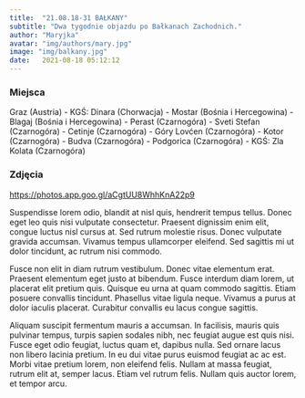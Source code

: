 ```yaml
---
title:  "21.08.18-31 BAŁKANY"
subtitle: "Dwa tygodnie objazdu po Bałkanach Zachodnich."
author: "Maryjka"
avatar: "img/authors/mary.jpg"
image: "img/balkany.jpg"
date:   2021-08-18 05:12:12
---
```


### Miejsca
Graz (Austria) - KGŚ: Dinara (Chorwacja) - Mostar (Bośnia i Hercegowina) - Blagaj (Bośnia i Hercegowina) - Perast (Czarnogóra) - Sveti Stefan (Czarnogóra) - Cetinje (Czarnogóra) - Góry Lovćen (Czarnogóra) - Kotor (Czarnogóra) - Budva (Czarnogóra) - Podgorica (Czarnogóra) - KGŚ: Zla Kolata (Czarnogóra)

### Zdjęcia
https://photos.app.goo.gl/aCgtUU8WhhKnA22p9

Suspendisse lorem odio, blandit at nisl quis, hendrerit tempus tellus. Donec eget leo quis nisi vulputate consectetur. Praesent dignissim enim elit, congue luctus nisl cursus at. Sed rutrum molestie risus. Donec vulputate gravida accumsan. Vivamus tempus ullamcorper eleifend. Sed sagittis mi ut dolor tincidunt, ac rutrum nisi commodo.

Fusce non elit in diam rutrum vestibulum. Donec vitae elementum erat. Praesent elementum eget justo at bibendum. Fusce interdum diam lorem, ut placerat elit pretium quis. Quisque eu urna at quam commodo sagittis. Etiam posuere convallis tincidunt. Phasellus vitae ligula neque. Vivamus a purus at dolor iaculis placerat. Curabitur convallis eu lacus congue sagittis.

Aliquam suscipit fermentum mauris a accumsan. In facilisis, mauris quis pulvinar tempus, turpis sapien sodales nibh, nec feugiat augue est quis nisi. Fusce eget odio feugiat, luctus quam et, dapibus nulla. Sed ornare lacus non libero lacinia pretium. In eu dui vitae purus euismod feugiat ac ac est. Morbi vitae pretium lorem, non eleifend felis. Nullam at massa feugiat, rutrum elit at, semper lacus. Etiam vel rutrum felis. Nullam quis auctor lorem, et tempor arcu.
